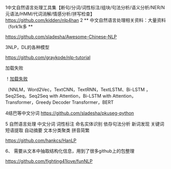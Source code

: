 
1中文自然语言处理工具集【断句/分词/词性标注/组块/句法分析/语义分析/NER/N元语法/HMM/代词消解/情感分析/拼写检查】 https://github.com/kidden/nlp4han 2 
** 中文自然语言处理相关资料：大量资料（fork1k多 ** 

 https://github.com/sladesha/Awesome-Chinese-NLP

3NLP，DL的各种模型 

https://github.com/graykode/nlp-tutorial 

加载失败 

！[加载失败](https://github.com/serenysdfg/resources/blob/master/img/nlp.png)

（NNLM，Word2Vec，TextCNN，TextRNN，TextLSTM、Bi-LSTM ，Seq2Seq，Seq2Seq with Attention，Bi-LSTM with Attention，Transformer，Greedy Decoder Transformer，BERT

4结巴等中文分词 https://github.com/sladesha/pkuseg-python

5 自然语言处理 中文分词 词性标注 命名实体识别 依存句法分析 新词发现 关键词短语提取 自动摘要 文本分类聚类 拼音简繁 

 https://github.com/hankcs/HanLP 



6、 需要从文本中抽取结构化信息，用到了很多github上的包整理

 https://github.com/fighting41love/funNLP 
